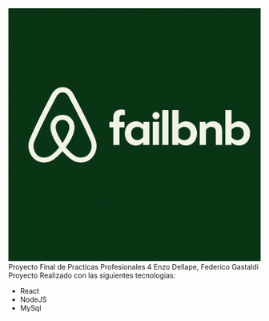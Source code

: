 <img src="public/logo.png">
Proyecto Final de Practicas Profesionales 4
Enzo Dellape, Federico Gastaldi
Proyecto Realizado con las siguientes tecnologias:

<ul> 
<li>React </li>
<li>NodeJS </li>
<li>MySql </li>
</ul>
